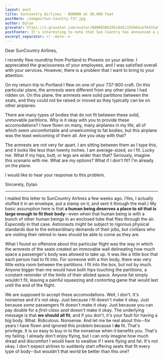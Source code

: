 ```yaml
---
layout: post
title: SunCountry Airlines - BODNON at 30,000 Feet
postHero: /images/Sun-Country-737.jpg
author: Dylan
gravatar: https://s.gravatar.com/avatar/0800658b295c8d2c3359dace76431a8e?s=80
postFooter: It's interesting to note that Sun Country has announced a plan to <a href="https://minnesota.cbslocal.com/2018/05/23/sun-country-remodel">end first class</a> on all flights, and is in the process of redesigning their seating.  Stay tuned.
excerpt_separator: <!--more-->
---
```


Dear SunCountry Airlines,

I recently flew roundtrip from Portland to Phoenix on your airline.  I appreciated the graciousness of your employees, and I was satisfied overall with your services. However, there is a problem that I want to bring to your attention.
<!--more-->

On my return trip to Portland I flew on one of your 737-800 craft.  On this particular plane, the armrests were different from any other plane I had ridden on. On this plane, the armrests were solid partitions between the seats, and they could not be raised or moved as they typically can be on other airplanes.

There are many types of bodies that do not fit between these solid, unmovable partitions.  Why is it okay with you to provide these accomodations? I have flown on many, many airplanes in my life, all of which seem uncomfortable and unwelcoming to fat bodies, but this airplane was the least welcoming of them all.  Are you okay with that?

The armrests are not very far apart.  I am sitting between them as I type this, and it looks like less than twenty inches.  I am average-sized, so I fit.  Lucky me. What if my hips, butt, or legs are wider than that?  Seriously, imagine this scenario with me.  What are my options? What if I don't fit? I'm already on the plane.

I would like to hear your response to this problem.

Sincerely,
Dylan

---

I mailed this letter to SunCountry Airlines a few weeks ago.  (Yes, I actually stuffed it in an envelope, put a stamp on it, and sent it through the mail.) My basic assumption here is that **a human being deserves a place to sit that is large enough to fit their body**--even when that human being is with a bunch of other human beings in an enclosed tube that flies through the air.  *Especially* in that case.  Astronauts might be subject to rigorous physical standards due to the extraordinary demands of their jobs, but civilians who are visiting their retired in-laws should be able to come as they are.

What I found so offensive about this particular flight was the way in which the armrests of the seats created an immovable wall delineating how much space a passenger's body was allowed to take up.  It was like a little box that each person had to fit into.  For someone with a thin body, there was very little extra room between the partitions.  I fit into the box, but not by much.  Anyone bigger than me would have both hips touching the partitions, a constant reminder of the limits of their alloted space.  Anyone fat simply wouldn't fit, leaving a painful squeezing and contorting game that would last until the end of the flight.

We are supposed to accept these accomodations. Well, I don't.  It's nonsense and it's not okay.  Just because *I* fit doesn't make it okay.  Just because *some* passengers fit doesn't make it okay.  Just because you can pay double for a *first-class seat* doesn't make it okay. The underlying message is that **we should all fit**, and if you don't, it's your fault for having a big body.  What. Ridiculous. Nonsense. And let me be real about this--for years I have flown and ignored this problem because I **do** fit. That's privilege.  It is so easy to buy in to the nonsense when it benefits you.  That's my failing.  I already don't enjoy flying, but I can only imagine how much dread and discomfort I would have to swallow if I were flying and fat.  It's not okay.  I don't expect airlines to suddenly start offering seats that fit every type of body--but wouldn't that world be better than this one?